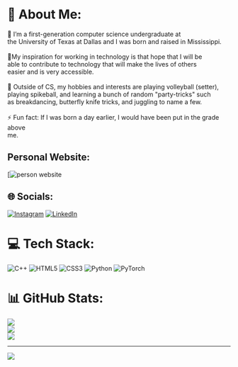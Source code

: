 # 💫 About Me:
🔭 I’m a first-generation computer science undergraduate at <br>the University of Texas at Dallas and I was born and raised in Mississippi.<br><br>
🤝My inspiration for working in technology is that hope that I will be <br>able to contribute to technology that will make the lives of others<br>easier and is very accessible.<br><br>
🌱 Outside of CS, my hobbies and interests are playing volleyball (setter),<br>playing spikeball, and learning a bunch of random "party-tricks" such<br>as breakdancing, butterfly knife tricks, and juggling to name a few.<br><br>
⚡ Fun fact: If I was born a day earlier, I would have been put in the grade above<br>me.

## Personal Website:
[![person website](https://calvinvan.github.io)

## 🌐 Socials:
[![Instagram](https://img.shields.io/badge/Instagram-%23E4405F.svg?logo=Instagram&logoColor=white)](https://instagram.com/https://www.instagram.com/cvan923/) [![LinkedIn](https://img.shields.io/badge/LinkedIn-%230077B5.svg?logo=linkedin&logoColor=white)](www.linkedin.com/in/CalvinVan) 

# 💻 Tech Stack:
![C++](https://img.shields.io/badge/c++-%2300599C.svg?style=for-the-badge&logo=c%2B%2B&logoColor=white) ![HTML5](https://img.shields.io/badge/html5-%23E34F26.svg?style=for-the-badge&logo=html5&logoColor=white) ![CSS3](https://img.shields.io/badge/css3-%231572B6.svg?style=for-the-badge&logo=css3&logoColor=white) ![Python](https://img.shields.io/badge/python-3670A0?style=for-the-badge&logo=python&logoColor=ffdd54) ![PyTorch](https://img.shields.io/badge/PyTorch-%23EE4C2C.svg?style=for-the-badge&logo=PyTorch&logoColor=white)
# 📊 GitHub Stats:
![](https://github-readme-stats.vercel.app/api?username=CalvinVan&theme=dark&hide_border=false&include_all_commits=false&count_private=false)<br/>
![](https://github-readme-streak-stats.herokuapp.com/?user=CalvinVan&theme=dark&hide_border=false)<br/>
![](https://github-readme-stats.vercel.app/api/top-langs/?username=CalvinVan&theme=dark&hide_border=false&include_all_commits=false&count_private=false&layout=compact)

---
[![](https://visitcount.itsvg.in/api?id=CalvinVan&icon=0&color=0)](https://visitcount.itsvg.in)


